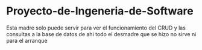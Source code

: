 # Proyecto-de-Ingeneria-de-Software
Esta madre solo puede servir para ver el funcionamiento del CRUD y las consultas a la base de datos de ahi todo el desmadre que se hizo no sirve ni para el arranque
